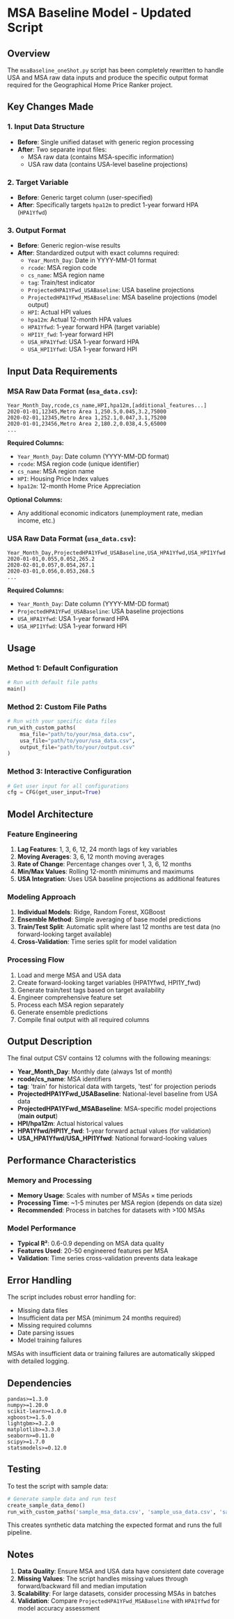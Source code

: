 # MSA Baseline Model - Updated Script

## Overview

The `msaBaseline_oneShot.py` script has been completely rewritten to handle USA and MSA raw data inputs and produce the specific output format required for the Geographical Home Price Ranker project.

## Key Changes Made

### 1. **Input Data Structure**
- **Before**: Single unified dataset with generic region processing
- **After**: Two separate input files:
  - MSA raw data (contains MSA-specific information)
  - USA raw data (contains USA-level baseline projections)

### 2. **Target Variable**
- **Before**: Generic target column (user-specified)
- **After**: Specifically targets `hpa12m` to predict 1-year forward HPA (`HPA1Yfwd`)

### 3. **Output Format**
- **Before**: Generic region-wise results
- **After**: Standardized output with exact columns required:
  - `Year_Month_Day`: Date in YYYY-MM-01 format
  - `rcode`: MSA region code
  - `cs_name`: MSA region name  
  - `tag`: Train/test indicator
  - `ProjectedHPA1YFwd_USABaseline`: USA baseline projections
  - `ProjectedHPA1YFwd_MSABaseline`: MSA baseline projections (model output)
  - `HPI`: Actual HPI values
  - `hpa12m`: Actual 12-month HPA values
  - `HPA1Yfwd`: 1-year forward HPA (target variable)
  - `HPI1Y_fwd`: 1-year forward HPI
  - `USA_HPA1Yfwd`: USA 1-year forward HPA
  - `USA_HPI1Yfwd`: USA 1-year forward HPI

## Input Data Requirements

### MSA Raw Data Format (`msa_data.csv`):
```csv
Year_Month_Day,rcode,cs_name,HPI,hpa12m,[additional_features...]
2020-01-01,12345,Metro Area 1,250.5,0.045,3.2,75000
2020-02-01,12345,Metro Area 1,252.1,0.047,3.1,75200
2020-01-01,23456,Metro Area 2,180.2,0.038,4.5,65000
...
```

**Required Columns:**
- `Year_Month_Day`: Date column (YYYY-MM-DD format)
- `rcode`: MSA region code (unique identifier)
- `cs_name`: MSA region name
- `HPI`: Housing Price Index values
- `hpa12m`: 12-month Home Price Appreciation

**Optional Columns:**
- Any additional economic indicators (unemployment rate, median income, etc.)

### USA Raw Data Format (`usa_data.csv`):
```csv
Year_Month_Day,ProjectedHPA1YFwd_USABaseline,USA_HPA1Yfwd,USA_HPI1Yfwd
2020-01-01,0.055,0.052,265.2
2020-02-01,0.057,0.054,267.1
2020-03-01,0.056,0.053,268.5
...
```

**Required Columns:**
- `Year_Month_Day`: Date column (YYYY-MM-DD format) 
- `ProjectedHPA1YFwd_USABaseline`: USA baseline projections
- `USA_HPA1Yfwd`: USA 1-year forward HPA
- `USA_HPI1Yfwd`: USA 1-year forward HPI

## Usage

### Method 1: Default Configuration
```python
# Run with default file paths
main()
```

### Method 2: Custom File Paths
```python
# Run with your specific data files
run_with_custom_paths(
    msa_file="path/to/your/msa_data.csv",
    usa_file="path/to/your/usa_data.csv", 
    output_file="path/to/your/output.csv"
)
```

### Method 3: Interactive Configuration
```python
# Get user input for all configurations
cfg = CFG(get_user_input=True)
```

## Model Architecture

### Feature Engineering
1. **Lag Features**: 1, 3, 6, 12, 24 month lags of key variables
2. **Moving Averages**: 3, 6, 12 month moving averages
3. **Rate of Change**: Percentage changes over 1, 3, 6, 12 months
4. **Min/Max Values**: Rolling 12-month minimums and maximums
5. **USA Integration**: Uses USA baseline projections as additional features

### Modeling Approach
1. **Individual Models**: Ridge, Random Forest, XGBoost
2. **Ensemble Method**: Simple averaging of base model predictions
3. **Train/Test Split**: Automatic split where last 12 months are test data (no forward-looking target available)
4. **Cross-Validation**: Time series split for model validation

### Processing Flow
1. Load and merge MSA and USA data
2. Create forward-looking target variables (HPA1Yfwd, HPI1Y_fwd)
3. Generate train/test tags based on target availability
4. Engineer comprehensive feature set
5. Process each MSA region separately
6. Generate ensemble predictions
7. Compile final output with all required columns

## Output Description

The final output CSV contains 12 columns with the following meanings:

- **Year_Month_Day**: Monthly date (always 1st of month)
- **rcode/cs_name**: MSA identifiers
- **tag**: 'train' for historical data with targets, 'test' for projection periods
- **ProjectedHPA1YFwd_USABaseline**: National-level baseline from USA data
- **ProjectedHPA1YFwd_MSABaseline**: MSA-specific model projections (**main output**)
- **HPI/hpa12m**: Actual historical values
- **HPA1Yfwd/HPI1Y_fwd**: 1-year forward actual values (for validation)
- **USA_HPA1Yfwd/USA_HPI1Yfwd**: National forward-looking values

## Performance Characteristics

### Memory and Processing
- **Memory Usage**: Scales with number of MSAs × time periods
- **Processing Time**: ~1-5 minutes per MSA region (depends on data size)
- **Recommended**: Process in batches for datasets with >100 MSAs

### Model Performance
- **Typical R²**: 0.6-0.9 depending on MSA data quality
- **Features Used**: 20-50 engineered features per MSA
- **Validation**: Time series cross-validation prevents data leakage

## Error Handling

The script includes robust error handling for:
- Missing data files
- Insufficient data per MSA (minimum 24 months required)
- Missing required columns
- Date parsing issues
- Model training failures

MSAs with insufficient data or training failures are automatically skipped with detailed logging.

## Dependencies

```
pandas>=1.3.0
numpy>=1.20.0
scikit-learn>=1.0.0
xgboost>=1.5.0
lightgbm>=3.2.0
matplotlib>=3.3.0
seaborn>=0.11.0
scipy>=1.7.0
statsmodels>=0.12.0
```

## Testing

To test the script with sample data:

```python
# Generate sample data and run test
create_sample_data_demo()
run_with_custom_paths('sample_msa_data.csv', 'sample_usa_data.csv', 'sample_output.csv')
```

This creates synthetic data matching the expected format and runs the full pipeline.

## Notes

1. **Data Quality**: Ensure MSA and USA data have consistent date coverage
2. **Missing Values**: The script handles missing values through forward/backward fill and median imputation
3. **Scalability**: For large datasets, consider processing MSAs in batches
4. **Validation**: Compare `ProjectedHPA1YFwd_MSABaseline` with `HPA1Yfwd` for model accuracy assessment 